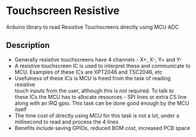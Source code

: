 # Touchscreen Resistive  
  
Arduino library to read Resistive Touchscreens directly using MCU ADC  
  
  
## Description  
  
- Generally resistive touchscreens have 4 channels - X+, X-, Y+ and Y-    
- A resistive touchscreen IC is used to interpret these and communicate to  
  MCU. Examples of these ICs are XPT2046 and TSC2046, etc  
- Usefulness of these ICs is MCU is freed from the task of reading resistive  
  touch inputs from the user, although this is not required. To talk to  
  these ICs the MCU has to allocate resources - SPI lines or extra CS line  
  along with an IRQ gpio. This task can be done good enough by the MCU  
  itself  
- The time cost of directly using MCU for this task is not a lot, under a  
  millisecond to read and process the 4 lines  
- Benefits include saving GPIOs, reduced BOM cost, increased PCB space  
